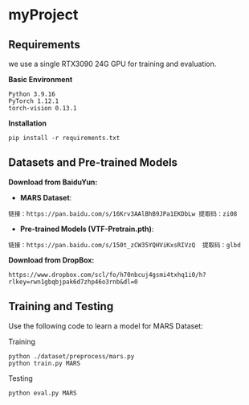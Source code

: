 # myProject
## Requirements
we use a single RTX3090 24G GPU for training and evaluation. 

**Basic Environment**
```
Python 3.9.16
PyTorch 1.12.1
torch-vision 0.13.1
```
**Installation**
```
pip install -r requirements.txt
```
## Datasets and Pre-trained Models 

**Download from BaiduYun:**

* **MARS Dataset**:
```
链接：https://pan.baidu.com/s/16Krv3AAlBhB9JPa1EKDbLw 提取码：zi08
```

* **Pre-trained Models (VTF-Pretrain.pth)**:
```
链接：https://pan.baidu.com/s/150t_zCW35YQHViKxsRIVzQ  提取码：glbd
```

**Download from DropBox:**
```
https://www.dropbox.com/scl/fo/h70nbcuj4gsmi4txhq1i0/h?rlkey=rwn1gbqbjpak6d7zhp46o3rnb&dl=0
``` 




## Training and Testing 
Use the following code to learn a model for MARS Dataset:

Training
```
python ./dataset/preprocess/mars.py
python train.py MARS
```
Testing
```
python eval.py MARS
```
